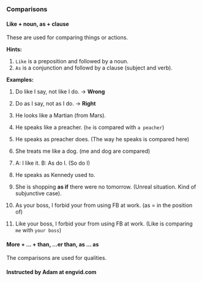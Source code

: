 ### Comparisons

#### Like + noun, as + clause

These are used for comparing things or actions.

**Hints:**
1. `Like` is a preposition and followed by a noun.
2. `As` is a conjunction and followd by a clause (subject and verb).

**Examples:**
1. Do like I say, not like I do. -> **Wrong**
1. Do as I say, not as I do. -> **Right**

2. He looks like a Martian (from Mars).

3. He speaks like a preacher. (`he` is compared with `a peacher`)
3. He speaks as preacher does. (The way he speaks is compared here)

4. She treats me like a dog. (me and dog are compared)

5. A: I like it. B: As do I. (So do I)

6. He speaks as Kennedy used to.

7. She is shopping **as if** there were no tomorrow. (Unreal situation. Kind of subjunctive case).

8. As your boss, I forbid your from using FB at work. (as = in the position of)
8. Like your boss, I forbid your from using FB at work. (Like is comparing `me` with `your boss`)

#### More + ... + than, ...er than, as ... as

The comparisons are used for qualities.

####

#### Instructed by Adam at engvid.com
